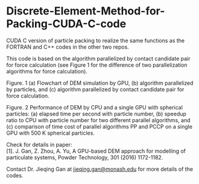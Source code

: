# Discrete-Element-Method-for-Packing-CUDA-C-code
CUDA C version of particle packing to realize the same functions as the FORTRAN and C++ codes in the other two repos.</br>

This code is based on the algorithm parallelized by contact candidate pair for force calculation (see Figure 1 for the difference of two parallelization algorithms for force calculation).</br>

Figure. 1 (a) Flowchart of DEM simulation by GPU, (b) algorithm parallelized by particles, and (c) algorithm parallelized by contact candidate pair for force calculation. </br>

Figure. 2 Performance of DEM by CPU and a single GPU with spherical particles: (a) elapsed time per second with particle number, (b) speedup ratio to CPU with particle number for two different parallel algorithms, and (c) comparison of time cost of parallel algorithms PP and PCCP on a single GPU with 500 K spherical particles. </br>

Check for details in paper: </br>
[1].	J. Gan, Z. Zhou, A. Yu, A GPU-based DEM approach for modelling of particulate systems, Powder Technology, 301 (2016) 1172-1182. </br>

Contact Dr. Jieqing Gan at jieqing.gan@monash.edu for more details of the codes.</br>
